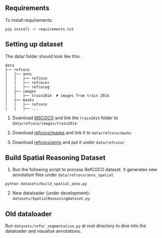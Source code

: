## Requirements

To install requirements:

```setup
pip install -r requirements.txt
```

## Setting up dataset

The data/ folder should look like this:
```
data
├── refcoco
|   ├── anns
|   |   ├── refcoco
|   |   ├── refcoco+
|   |   ├── refcocog
│   ├── images
|   │   ├── train2014  # images from train 2014
│   ├── masks
|   |   ├── refcoco
|   |   ├── ...

```

1. Download [MSCOCO](http://mscoco.org/dataset/#overview) and link the ```train2014``` folder to ```data/refcoco/images/train2014```.

2. Download [refcoco/masks](https://drive.google.com/file/d/1oGUewiDtxjouT8Qp4dRzrPfGkc0LZaIT/view?usp=sharing) and link it to ```data/refcoco/masks```

3. Download [refcoco/anns](https://drive.google.com/file/d/1Prhrgm3t2JeY68Ni_1Ig_a4dfZvGC9vZ/view?usp=sharing) and put it under ```data/refcoco/```


## Build Spatial Reasoning Dataset
1. Run the following script to process RefCOCO dataset. It generates new annotation files under ```data/refcoco/anns_spatial```
```
python datasets/build_spatial_anno.py
```
2. New dataloader (under development): ```datasets/SpatialReasoningDataset.py```


## Old dataloader

Run ```datasets/refer_segmentation.py``` at root directory to dive into the dataloader and visualize annotations.